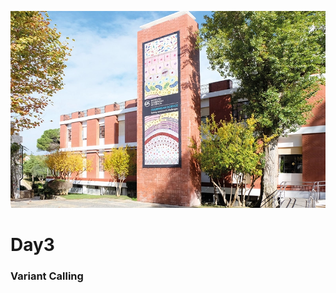 ![](assets/readme_img/IGC_Tower_DSCF7958_ed.webp)

# Day3

### Variant Calling

<object data="../assets/Variant_Calling_04_05_2022.pdf" class = "center"></object>
